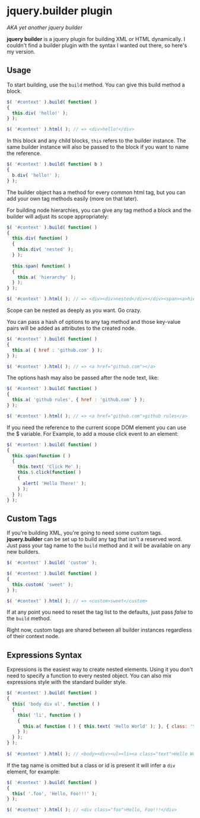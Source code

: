 jquery.builder plugin
=====================

*AKA yet another jquery builder*

**jquery builder** is a jquery plugin for building XML or HTML dynamically.
I couldn't find a builder plugin with the syntax I wanted out there, so here's my version.

Usage
-----

To start building, use the `build` method. You can give this build method a block.

```javascript
$( '#context' ).build( function( )
{
  this.div( 'hello!' );
} );

$( '#context' ).html( ); // => <div>hello!</div>
```

In this block and any child blocks, `this` refers to the builder instance. The same builder
instance will also be passed to the block if you want to name the reference.

```javascript
$( '#context' ).build( function( b )
{
  b.div( 'hello!' );
} );
```

The builder object has a method for every common html tag, but you can add your own tag 
methods easily (more on that later).

For building node hierarchies, you can give any tag method a block and the builder will adjust
its scope appropriately:

```javascript
$( '#context' ).build( function( )
{
  this.div( function( )
  {
    this.div( 'nested' );
  } );
  
  this.span( function( )
  {
    this.a( 'hierarchy' );
  } );
} );

$( '#context' ).html( ); // => <div><div>nested</div></div><span><a>hierarchy</a></span>
```

Scope can be nested as deeply as you want. Go crazy.

You can pass a hash of options to any tag method and those key-value pairs will be added as
attributes to the created node.

```javascript
$( '#context' ).build( function( )
{
  this.a( { href : 'github.com' } );
} );

$( '#context' ).html( ); // => <a href="github.com"></a>
```

The options hash may also be passed after the node text, like:

```javascript
$( '#context' ).build( function( )
{
  this.a( 'github rules', { href : 'github.com' } );
} );

$( '#context' ).html( ); // => <a href="github.com">github rules</a>
```

If you need the reference to the current scope DOM element you can use the $ variable. For Example,
to add a mouse click event to an element:

```javascript
$( '#context' ).build( function( )
{
  this.span(function ( ) 
  { 
    this.text( 'Click Me' );
    this.$.click(function( )
    {
      alert( 'Hello There!' );
    } );
  } );
} );
```

Custom Tags
-----------

If you're building XML, you're going to need some custom tags. **jquery.builder** can be set up
to build any tag that isn't a reserved word. Just pass your tag name to the `build` method and
it will be available on any new builders.

```javascript
$( '#context' ).build( 'custom' );

$( '#context' ).build( function( )
{
  this.custom( 'sweet' );
} );

$( '#context' ).html( ); // => <custom>sweet</custom>
```

If at any point you need to reset the tag list to the defaults, just pass *false* to the `build` method.

Right now, custom tags are shared between all builder instances regardless of their context node.

Expressions Syntax
-----------

Expressions is the easiest way to create nested elements. Using it you don't need to specify a function to every nested object. You can also mix expressions style with the standard builder style.

```javascript
$( '#context' ).build( function( )
{
  this( 'body div ul', function ( ) 
  {
    this( 'li', function ( ) 
    {
      this.a( function ( ) { this.text( 'Hello World' ); }, { class: 'text' } );
    } );
  } );
} );
  
$( '#context' ).html( ); // <body><div><ul><li><a class="text">Hello World</a></li></ul></div></body>
```

If the tag name is omitted but a class or id is present it will infer a `div` element, for example:

```javascript
$( '#context' ).build( function( )
{
  this( '.foo', 'Hello, Foo!!!' );
} );

$( '#context' ).html( ); // <div class="foo">Hello, Foo!!!</div>
```
